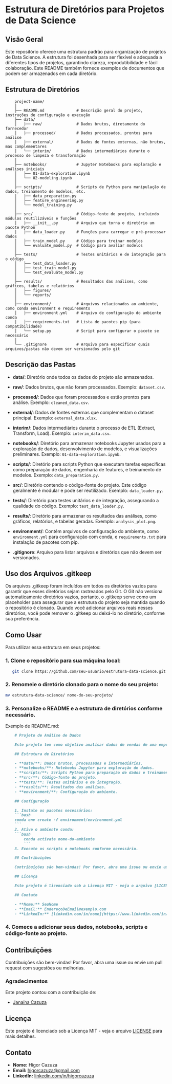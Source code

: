 # Estrutura de Diretórios para Projetos de Data Science

## Visão Geral

Este repositório oferece uma estrutura padrão para organização de projetos de Data Science. A estrutura foi desenhada para ser flexível e adequada a diferentes tipos de projetos, garantindo clareza, reprodutibilidade e fácil colaboração. Este README também fornece exemplos de documentos que podem ser armazenados em cada diretório.

## Estrutura de Diretórios

```plaintext
    project-name/
    │
    ├── README.md              # Descrição geral do projeto, instruções de configuração e execução
    ├── data/
    │   ├── raw/               # Dados brutos, diretamente do fornecedor
    │   ├── processed/         # Dados processados, prontos para análise
    │   ├── external/          # Dados de fontes externas, não brutos, mas complementares
    │   └── interim/           # Dados intermediários durante o processo de limpeza e transformação
    │
    ├── notebooks/             # Jupyter Notebooks para exploração e análises iniciais
    │   ├── 01-data-exploration.ipynb
    │   └── 02-modeling.ipynb
    │
    ├── scripts/               # Scripts de Python para manipulação de dados, treinamento de modelos, etc.
    │   ├── data_preparation.py
    │   ├── feature_engineering.py
    │   └── model_training.py
    │
    ├── src/                   # Código-fonte do projeto, incluindo módulos reutilizáveis e funções
    │   ├── __init__.py        # Arquivo que torna o diretório um pacote Python
    │   ├── data_loader.py     # Funções para carregar e pré-processar dados
    │   ├── train_model.py     # Código para treinar modelos
    │   └── evaluate_model.py  # Código para avaliar modelos
    │
    ├── tests/                 # Testes unitários e de integração para o código
    │   ├── test_data_loader.py
    │   ├── test_train_model.py
    │   └── test_evaluate_model.py
    │
    ├── results/               # Resultados das análises, como gráficos, tabelas e relatórios
    │   ├── figures/
    │   └── reports/
    │
    ├── environment/           # Arquivos relacionados ao ambiente, como conda environment e requirements
    │   ├── environment.yml    # Arquivo de configuração do ambiente conda
    │   ├── requirements.txt   # Lista de pacotes pip (para compatibilidade)
    │   └── setup.py           # Script para configurar o pacote se necessário
    │
    └── .gitignore             # Arquivo para especificar quais arquivos/pastas não devem ser versionados pelo git
```
## Descrição das Pastas

  - **data/**: Diretório onde todos os dados do projeto são armazenados.
  - **raw/**: Dados brutos, que não foram processados. Exemplo: `dataset.csv`.
  - **processed/**: Dados que foram processados e estão prontos para análise. Exemplo: `cleaned_data.csv`.
  - **external/**: Dados de fontes externas que complementam o dataset principal. Exemplo: `external_data.xlsx`.
  - **interim/**: Dados intermediários durante o processo de ETL (Extract, Transform, Load). Exemplo: `interim_data.csv`.

- **notebooks/**: Diretório para armazenar notebooks Jupyter usados para a exploração de dados, desenvolvimento de modelos, e visualizações preliminares. Exemplo: `01-data-exploration.ipynb`.

- **scripts/**: Diretório para scripts Python que executam tarefas específicas como preparação de dados, engenharia de features, e treinamento de modelos. Exemplo: `data_preparation.py`.

- **src/**: Diretório contendo o código-fonte do projeto. Este código geralmente é modular e pode ser reutilizado. Exemplo: `data_loader.py`.

- **tests/**: Diretório para testes unitários e de integração, assegurando a qualidade do código. Exemplo: `test_data_loader.py`.

- **results/**: Diretório para armazenar os resultados das análises, como gráficos, relatórios, e tabelas geradas. Exemplo: `analysis_plot.png`.

- **environment/**: Contém arquivos de configuração do ambiente, como `environment.yml` para configuração com conda, e `requirements.txt` para instalação de pacotes com pip.

- **.gitignore**: Arquivo para listar arquivos e diretórios que não devem ser versionados.

## Uso dos Arquivos .gitkeep
Os arquivos .gitkeep foram incluídos em todos os diretórios vazios para garantir que esses diretórios sejam rastreados pelo Git. O Git não versiona automaticamente diretórios vazios, portanto, o .gitkeep serve como um placeholder para assegurar que a estrutura do projeto seja mantida quando o repositório é clonado. Quando você adicionar arquivos reais nesses diretórios, você pode remover o .gitkeep ou deixá-lo no diretório, conforme sua preferência.
  
## Como Usar

Para utilizar essa estrutura em seus projetos:

### 1. Clone o repositório para sua máquina local:
   ```bash
      git clone https://github.com/seu-usuario/estrutura-data-science.git
   ```
### 2. Renomeie o diretório clonado para o nome do seu projeto:
   ```bash
   mv estrutura-data-science/ nome-do-seu-projeto/
   ```
### 3. Personalize o README e a estrutura de diretórios conforme necessário.

Exemplo de README.md:

```markdown
    # Projeto de Análise de Dados

    Este projeto tem como objetivo analisar dados de vendas de uma empresa e prever as vendas futuras.

    ## Estrutura de Diretórios

    - **data/**: Dados brutos, processados e intermediários.
    - **notebooks/**: Notebooks Jupyter para exploração de dados.
    - **scripts/**: Scripts Python para preparação de dados e treinamento de modelos.
    - **src/**: Código-fonte do projeto.
    - **tests/**: Testes unitários e de integração.
    - **results/**: Resultados das análises.
    - **environment/**: Configuração do ambiente.

    ## Configuração

    1. Instale os pacotes necessários:
    ```bash
    conda env create -f environment/environment.yml
    ```
    2. Ative o ambiente conda:
    ```bash
        conda activate nome-do-ambiente
        ```
    3. Execute os scripts e notebooks conforme necessário.

    ## Contribuições

    Contribuições são bem-vindas! Por favor, abra uma issue ou envie um pull request com sugestões ou melhorias.

    ## Licença

    Este projeto é licenciado sob a Licença MIT - veja o arquivo [LICENSE](LICENSE) para mais detalhes.

    ## Contato

    - **Nome:** SeuNome
    - **Email:** EndereçoDeEmail@exemplo.com
    - **LinkedIn:** [linkedin.com/in/nome](https://www.linkedin.com/in/nome)
```
   
### 4. Comece a adicionar seus dados, notebooks, scripts e código-fonte ao projeto.

## Contribuições

Contribuições são bem-vindas! Por favor, abra uma issue ou envie um pull request com sugestões ou melhorias.

### Agradecimentos

Este projeto contou com a contribuição de:

- [Janaína Cazuza](https://github.com/janainacazuza/janainacazuza)

## Licença

Este projeto é licenciado sob a Licença MIT - veja o arquivo [LICENSE](LICENSE) para mais detalhes.

## Contato

- **Nome:** Higor Cazuza
- **Email:** higorcazuza@gmail.com
- **LinkedIn:** [linkedin.com/in/higorcazuza](https://www.linkedin.com/in/higorcazuza)





